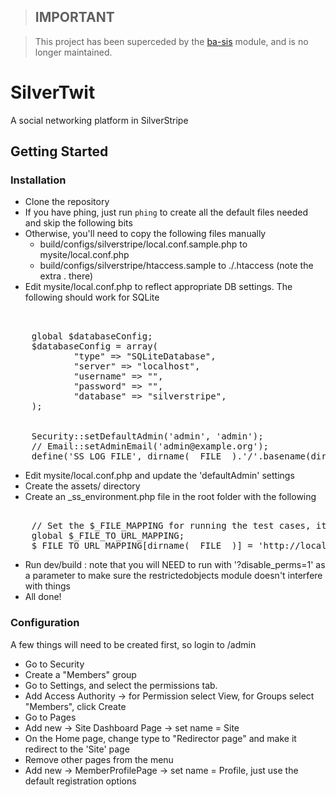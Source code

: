 > ## **IMPORTANT**

> This project has been superceded by the [ba-sis](https://github.com/silverstripe-australia/silverstripe-ba-sis/) module, and is no longer maintained.

# SilverTwit

A social networking platform in SilverStripe

## Getting Started

### Installation

* Clone the repository
* If you have phing, just run `phing` to create all the default files needed and skip the following bits
* Otherwise, you'll need to copy the following files manually
  * build/configs/silverstripe/local.conf.sample.php to mysite/local.conf.php
  * build/configs/silverstripe/htaccess.sample to ./.htaccess (note the extra . there)
* Edit mysite/local.conf.php to reflect appropriate DB settings. The following should work for SQLite

<pre>


    global $databaseConfig;
    $databaseConfig = array(
            "type" => "SQLiteDatabase",
            "server" => "localhost",
            "username" => "",
            "password" => "",
            "database" => "silverstripe",
    );


    Security::setDefaultAdmin('admin', 'admin');
    // Email::setAdminEmail('admin@example.org');
    define('SS_LOG_FILE', dirname(__FILE__).'/'.basename(dirname(dirname(__FILE__))).'.log');
</pre>

* Edit mysite/local.conf.php and update the 'defaultAdmin' settings 
* Create the assets/ directory
* Create an _ss_environment.php file in the root folder with the following

<pre>

    // Set the $_FILE_MAPPING for running the test cases, it's basically a fake but useful
    global $_FILE_TO_URL_MAPPING;
    $_FILE_TO_URL_MAPPING[dirname(__FILE__)] = 'http://localhost';
</pre>

* Run dev/build : note that you will NEED to run with '?disable_perms=1' as a parameter to make sure the restrictedobjects module doesn't interfere with things
* All done!

### Configuration

A few things will need to be created first, so login to /admin

* Go to Security
* Create a "Members" group
* Go to Settings, and select the permissions tab. 
* Add Access Authority -> for Permission select View, for Groups select "Members", click Create
* Go to Pages
* Add new -> Site Dashboard Page -> set name = Site
* On the Home page, change type to "Redirector page" and make it redirect to the 'Site' page 
* Remove other pages from the menu
* Add new -> MemberProfilePage -> set name = Profile, just use the default registration options

